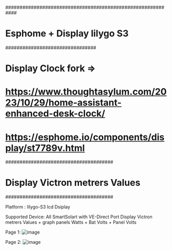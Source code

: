 ############################################################
# Esphome + Display lilygo S3 
################################
# Display Clock fork =>
# https://www.thoughtasylum.com/2023/10/29/home-assistant-enhanced-desk-clock/
# https://esphome.io/components/display/st7789v.html
######################################
# Display Victron metrers Values
######################################

Platform : lilygo-S3 lcd Dsiplay

Supported Device: All SmartSolart with VE-Direct Port 
Display Victron metrers Values + graph panels Watts + Bat Volts + Panel Volts

Page 1:
![image](https://github.com/patmtp35/Esphome_Lilygo-S3_Victron/assets/6410695/6b762fb9-d029-4d4c-9c11-ffd49aa61eac)

Page 2:
![image](https://github.com/patmtp35/Esphome_Lilygo-S3_Victron/assets/6410695/21c9957c-ddff-4798-b053-0d76c9ef3d39)

